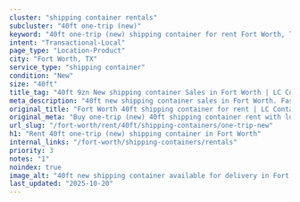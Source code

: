 ```yaml
---
cluster: "shipping container rentals"
subcluster: "40ft one-trip (new)"
keyword: "40ft one-trip (new) shipping container for rent Fort Worth, TX"
intent: "Transactional-Local"
page_type: "Location-Product"
city: "Fort Worth, TX"
service_type: "shipping container"
condition: "New"
size: "40ft"
title_tag: "40ft 9zn New shipping container Sales in Fort Worth | LC Container"
meta_description: "40ft new shipping container sales in Fort Worth. Fast delivery, competitive pricing. Serving shipping containers area. Quote ID: Y9M. Call (214) 524-4168 for your free quote today."
original_title: "Fort Worth 40ft shipping container for rent | LC Container"
original_meta: "Buy one-trip (new) 40ft shipping container rent with local delivery in Fort Worth, TX. LC Container — local Since 2003. Request a fast quote today."
url_slug: "/fort-worth/rent/40ft/shipping-containers/one-trip-new"
h1: "Rent 40ft one-trip (new) shipping container in Fort Worth"
internal_links: "/fort-worth/shipping-containers/rentals"
priority: 3
notes: "1"
noindex: true
image_alt: "40ft new shipping container available for delivery in Fort Worth"
last_updated: "2025-10-20"
---
```


<!-- TODO: Add unique city/inventory copy, images, and internal links here. -->
